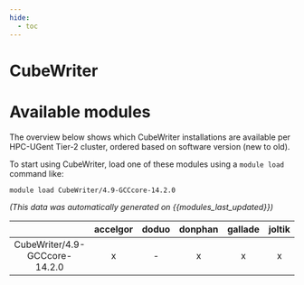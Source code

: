 ```yaml
---
hide:
  - toc
---
```


CubeWriter
==========

# Available modules


The overview below shows which CubeWriter installations are available per HPC-UGent Tier-2 cluster, ordered based on software version (new to old).

To start using CubeWriter, load one of these modules using a `module load` command like:

```shell
module load CubeWriter/4.9-GCCcore-14.2.0
```

*(This data was automatically generated on {{modules_last_updated}})*

| |accelgor|doduo|donphan|gallade|joltik|litleo|shinx|
| :---: | :---: | :---: | :---: | :---: | :---: | :---: | :---: |
|CubeWriter/4.9-GCCcore-14.2.0|x|-|x|x|x|x|x|
